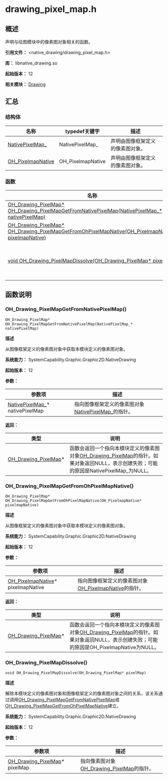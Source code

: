 # drawing_pixel_map.h
<!--Kit: ArkGraphics 2D-->
<!--Subsystem: Graphics-->
<!--Owner: @hangmengxin-->
<!--Designer: @wangyanglan-->
<!--Tester: @nobuggers-->
<!--Adviser: @ge-yafang-->

## 概述

声明与绘图模块中的像素图对象相关的函数。

**引用文件：** <native_drawing/drawing_pixel_map.h>

**库：** libnative_drawing.so

**起始版本：** 12

**相关模块：** [Drawing](capi-drawing.md)

## 汇总

### 结构体

| 名称 | typedef关键字 | 描述 |
| -- | -- | -- |
| [NativePixelMap_](capi-drawing-nativepixelmap-.md) | NativePixelMap_ | 声明由图像框架定义的像素图对象。 |
| [OH_PixelmapNative](capi-drawing-oh-pixelmapnative.md) | OH_PixelmapNative | 声明由图像框架定义的像素图对象。 |

### 函数

| 名称 | 描述 |
| -- | -- |
| [OH_Drawing_PixelMap* OH_Drawing_PixelMapGetFromNativePixelMap(NativePixelMap_* nativePixelMap)](#oh_drawing_pixelmapgetfromnativepixelmap) | 从图像框架定义的像素图对象中获取本模块定义的像素图对象。 |
| [OH_Drawing_PixelMap* OH_Drawing_PixelMapGetFromOhPixelMapNative(OH_PixelmapNative* pixelmapNative)](#oh_drawing_pixelmapgetfromohpixelmapnative) | 从图像框架定义的像素图对象中获取本模块定义的像素图对象。 |
| [void OH_Drawing_PixelMapDissolve(OH_Drawing_PixelMap* pixelMap)](#oh_drawing_pixelmapdissolve) | 解除本模块定义的像素图对象和图像框架定义的像素图对象之间的关系，该关系通过调用[OH_Drawing_PixelMapGetFromNativePixelMap](capi-drawing-pixel-map-h.md#oh_drawing_pixelmapgetfromnativepixelmap)或[OH_Drawing_PixelMapGetFromOhPixelMapNative](capi-drawing-pixel-map-h.md#oh_drawing_pixelmapgetfromohpixelmapnative)建立。 |

## 函数说明

### OH_Drawing_PixelMapGetFromNativePixelMap()

```
OH_Drawing_PixelMap* OH_Drawing_PixelMapGetFromNativePixelMap(NativePixelMap_* nativePixelMap)
```

**描述**

从图像框架定义的像素图对象中获取本模块定义的像素图对象。

**系统能力：** SystemCapability.Graphic.Graphic2D.NativeDrawing

**起始版本：** 12


**参数：**

| 参数项 | 描述 |
| -- | -- |
| [NativePixelMap_](capi-drawing-nativepixelmap-.md)* nativePixelMap | 指向图像框架定义的像素图对象[NativePixelMap_](capi-drawing-nativepixelmap-.md)的指针。 |

**返回：**

| 类型 | 说明 |
| -- | -- |
| [OH_Drawing_PixelMap](capi-drawing-oh-drawing-pixelmap.md)* | 函数会返回一个指向本模块定义的像素图对象[OH_Drawing_PixelMap](capi-drawing-oh-drawing-pixelmap.md)的指针。如果对象返回NULL，表示创建失败；可能的原因是NativePixelMap_为NULL。 |

### OH_Drawing_PixelMapGetFromOhPixelMapNative()

```
OH_Drawing_PixelMap* OH_Drawing_PixelMapGetFromOhPixelMapNative(OH_PixelmapNative* pixelmapNative)
```

**描述**

从图像框架定义的像素图对象中获取本模块定义的像素图对象。

**系统能力：** SystemCapability.Graphic.Graphic2D.NativeDrawing

**起始版本：** 12


**参数：**

| 参数项 | 描述 |
| -- | -- |
| [OH_PixelmapNative](capi-drawing-oh-pixelmapnative.md)* pixelmapNative | 指向图像框架定义的像素图对象[OH_PixelmapNative](capi-drawing-oh-pixelmapnative.md)的指针。 |

**返回：**

| 类型 | 说明 |
| -- | -- |
| [OH_Drawing_PixelMap](capi-drawing-oh-drawing-pixelmap.md)* | 函数会返回一个指向本模块定义的像素图对象[OH_Drawing_PixelMap](capi-drawing-oh-drawing-pixelmap.md)的指针。如果对象返回NULL，表示创建失败；可能的原因是OH_PixelmapNative为NULL。 |

### OH_Drawing_PixelMapDissolve()

```
void OH_Drawing_PixelMapDissolve(OH_Drawing_PixelMap* pixelMap)
```

**描述**

解除本模块定义的像素图对象和图像框架定义的像素图对象之间的关系，该关系通过调用[OH_Drawing_PixelMapGetFromNativePixelMap](capi-drawing-pixel-map-h.md#oh_drawing_pixelmapgetfromnativepixelmap)或[OH_Drawing_PixelMapGetFromOhPixelMapNative](capi-drawing-pixel-map-h.md#oh_drawing_pixelmapgetfromohpixelmapnative)建立。

**系统能力：** SystemCapability.Graphic.Graphic2D.NativeDrawing

**起始版本：** 12

**参数：**

| 参数项 | 描述 |
| -- | -- |
| [OH_Drawing_PixelMap](capi-drawing-oh-drawing-pixelmap.md)* pixelMap | 指向像素图对象[OH_Drawing_PixelMap](capi-drawing-oh-drawing-pixelmap.md)的指针。 |



